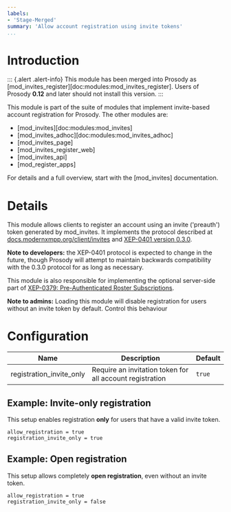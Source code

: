 ```yaml
---
labels:
- 'Stage-Merged'
summary: 'Allow account registration using invite tokens'
...
```


Introduction
============

::: {.alert .alert-info}
This module has been merged into Prosody as
[mod_invites_register][doc:modules:mod_invites_register]. Users of
Prosody **0.12** and later should not install this version.
:::

This module is part of the suite of modules that implement invite-based
account registration for Prosody. The other modules are:

- [mod_invites][doc:modules:mod_invites]
- [mod_invites_adhoc][doc:modules:mod_invites_adhoc]
- [mod_invites_page]
- [mod_invites_register_web]
- [mod_invites_api]
- [mod_register_apps]

For details and a full overview, start with the [mod_invites] documentation.

Details
=======

This module allows clients to register an account using an invite ('preauth')
token generated by mod_invites. It implements the protocol described at
[docs.modernxmpp.org/client/invites](https://docs.modernxmpp.org/client/invites)
and [XEP-0401 version 0.3.0](https://xmpp.org/extensions/attic/xep-0401-0.3.0.html).

**Note to developers:** the XEP-0401 protocol is expected to change in the future,
though Prosody will attempt to maintain backwards compatibility with the 0.3.0 protocol
for as long as necessary.

This module is also responsible for implementing the optional server-side part
of [XEP-0379: Pre-Authenticated Roster Subscriptions](https://xmpp.org/extensions/xep-0379.html).

**Note to admins:** Loading this module will disable registration for users
without an invite token by default. Control this behaviour 

# Configuration

| Name                     | Description                                              | Default |
|--------------------------|----------------------------------------------------------|---------|
| registration_invite_only | Require an invitation token for all account registration | `true`  |

## Example: Invite-only registration

This setup enables registration **only** for users that have a valid
invite token.

``` {.lua}
allow_registration = true
registration_invite_only = true
```

## Example: Open registration

This setup allows completely **open registration**, even without
an invite token.

``` {.lua}
allow_registration = true
registration_invite_only = false
```
